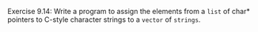 Exercise 9.14: Write a program to assign the elements from a `list` of
char* pointers to C-style character strings to a `vector` of `strings`.